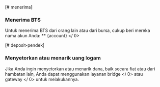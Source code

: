 [# menerima]

### Menerima BTS

Untuk menerima BTS dari orang lain atau dari bursa, cukup beri mereka nama akun Anda: ** {account} </ 0></p> 

[# deposit-pendek]

### Menyetorkan atau menarik uang logam

Jika Anda ingin menyetorkan atau menarik dana, baik secara fiat atau dari hambatan lain, Anda dapat menggunakan layanan  bridge </ 0> atau  gateway </ 0> untuk melakukannya.</p>